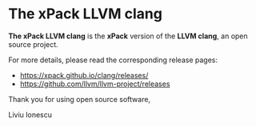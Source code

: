 # The xPack LLVM clang

**The xPack LLVM clang** is the **xPack** version of
the **LLVM clang**, an open source project.

For more details, please read the corresponding release pages:

- <https://xpack.github.io/clang/releases/>
- <https://github.com/llvm/llvm-project/releases>

Thank you for using open source software,

Liviu Ionescu
